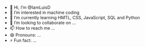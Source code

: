 - 👋 Hi, I’m @IamLuisD
- 👀 I’m interested in machine coding
- 🌱 I’m currently learning HMTL, CSS, JavaScript, SQL and Python
- 💞️ I’m looking to collaborate on ...
- 📫 How to reach me ...
- 😄 Pronouns: ...
- ⚡ Fun fact: ...

<!---
IamLuisD/IamLuisD is a ✨ special ✨ repository because its `README.md` (this file) appears on your GitHub profile.
You can click the Preview link to take a look at your changes.
--->
